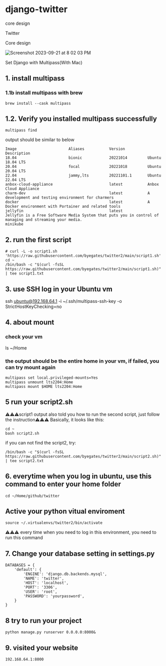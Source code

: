 # django-twitter

core design

Twitter

Core design

![Screenshot 2023-09-21 at 8 02 03 PM](https://github.com/selinaliu0626/django-twitter/assets/66767001/09a3a5d5-f5bf-4b10-898f-a5ae0cc6a183)



Set Django with Multipass(With Mac)
## 1. install multipass

### 1.1b install multipass with brew
```shell
brew install --cask multipass
```
## 1.2. Verify you installed multipass successfully

```shell
multipass find
```
output should be similar to below
```shell
Image                       Aliases           Version          Description
18.04                       bionic            20221014         Ubuntu 18.04 LTS
20.04                       focal             20221018         Ubuntu 20.04 LTS
22.04                       jammy,lts         20221101.1       Ubuntu 22.04 LTS
anbox-cloud-appliance                         latest           Anbox Cloud Appliance
charm-dev                                     latest           A development and testing environment for charmers
docker                                        latest           A Docker environment with Portainer and related tools
jellyfin                                      latest           Jellyfin is a Free Software Media System that puts you in control of managing and streaming your media.
minikube
```

## 2. run the first script
```shell
# curl -L -o script1.sh 'https://raw.githubusercontent.com/byegates/twitter2/main/script1.sh'
cd ~
/bin/bash -c "$(curl -fsSL https://raw.githubusercontent.com/byegates/twitter2/main/script1.sh)" | tee script1.txt
```

## 3. use SSH log in your Ubuntu vm
ssh ubuntu@192.168.64.1 -i ~/.ssh/multipass-ssh-key -o StrictHostKeyChecking=no

## 4. about mount
### check your vm
ls ~/Home
### the output should be the entire home in your vm, if failed, you can try mount again
```shell
multipass set local.privileged-mounts=Yes
multipass unmount lts2204:Home
multipass mount $HOME lts2204:Home
```
## 5 run your script2.sh
⚠️⚠️⚠️script1 output also told you how to run the second script, just follow the instruction⚠️⚠️⚠️
Basically, it looks like this:
```shell
cd ~
bash script2.sh
```
if you can not find the script2, try:
```shell
/bin/bash -c "$(curl -fsSL https://raw.githubusercontent.com/byegates/twitter2/main/script2.sh)" | tee script2.txt
```
## 6. everytime when you log in ubuntu, use this command to enter your home folder
```shell
cd ~/Home/github/twitter
```
## Active your python vitual enviroment
```shell
source ~/.virtualenvs/twitter2/bin/activate
```
⚠️⚠️⚠️ every time when you need to log in this environment, you need to run this command

## 7. Change your database setting in settings.py 
```shell
DATABASES = {
    'default': {
        'ENGINE': 'django.db.backends.mysql',
        'NAME': 'twitter',
        'HOST': 'localhost',
        'PORT': '3306',
        'USER': 'root',
        'PASSWORD': 'yourpassword',
    }
}
```
## 8 try to run your project
```shell
python manage.py runserver 0.0.0.0:8000&
```
## 9. visited your website
```shell
192.168.64.1:8000
```

